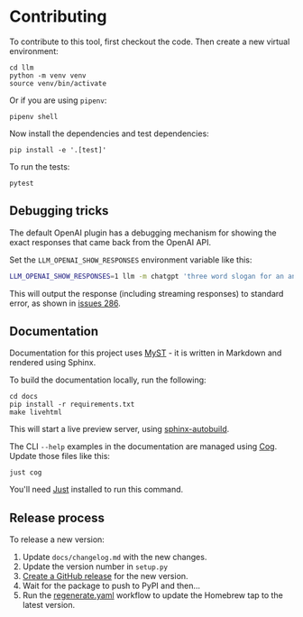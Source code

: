 # Contributing

To contribute to this tool, first checkout the code. Then create a new virtual environment:

    cd llm
    python -m venv venv
    source venv/bin/activate

Or if you are using `pipenv`:

    pipenv shell

Now install the dependencies and test dependencies:

    pip install -e '.[test]'

To run the tests:

    pytest

## Debugging tricks

The default OpenAI plugin has a debugging mechanism for showing the exact responses that came back from the OpenAI API.

Set the `LLM_OPENAI_SHOW_RESPONSES` environment variable like this:
```bash
LLM_OPENAI_SHOW_RESPONSES=1 llm -m chatgpt 'three word slogan for an an otter-run bakery'
```
This will output the response (including streaming responses) to standard error, as shown in [issues 286](https://github.com/simonw/llm/issues/286).

## Documentation

Documentation for this project uses [MyST](https://myst-parser.readthedocs.io/) - it is written in Markdown and rendered using Sphinx.

To build the documentation locally, run the following:

    cd docs
    pip install -r requirements.txt
    make livehtml

This will start a live preview server, using [sphinx-autobuild](https://pypi.org/project/sphinx-autobuild/).

The CLI `--help` examples in the documentation are managed using [Cog](https://github.com/nedbat/cog). Update those files like this:

    just cog

You'll need [Just](https://github.com/casey/just) installed to run this command.

## Release process

To release a new version:

1. Update `docs/changelog.md` with the new changes.
2. Update the version number in `setup.py`
3. [Create a GitHub release](https://github.com/simonw/llm/releases/new) for the new version.
4. Wait for the package to push to PyPI and then...
5. Run the [regenerate.yaml](https://github.com/simonw/homebrew-llm/actions/workflows/regenerate.yaml) workflow to update the Homebrew tap to the latest version.
